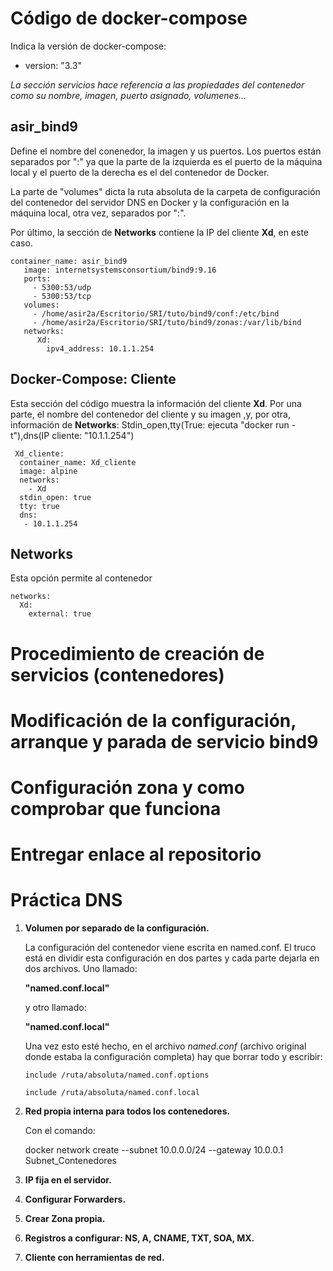 # Código de docker-compose
Indica la versión de docker-compose:
* version: "3.3"

_La sección servicios hace referencia a las propiedades del contenedor como su nombre, imagen, puerto asignado, volumenes..._

## asir_bind9

Define el nombre del conenedor, la imagen y us puertos. Los puertos están separados por ":" ya que la parte de la izquierda es el puerto de la máquina local y el puerto de la derecha es el del contenedor de Docker.

La parte de "volumes" dicta la ruta absoluta de la carpeta de configuración del contenedor del servidor DNS en Docker y la configuración en la máquina local, otra vez, separados por ":".

Por último, la sección de **Networks** contiene la IP del cliente **Xd**, en este caso.
```
container_name: asir_bind9
   image: internetsystemsconsortium/bind9:9.16
   ports:
     - 5300:53/udp
     - 5300:53/tcp
   volumes:
     - /home/asir2a/Escritorio/SRI/tuto/bind9/conf:/etc/bind
     - /home/asir2a/Escritorio/SRI/tuto/bind9/zonas:/var/lib/bind
   networks:
      Xd:
        ipv4_address: 10.1.1.254 
```

## Docker-Compose: Cliente

Esta sección del código muestra la información del cliente **Xd**.
Por una parte, el nombre del contenedor del cliente y su imagen ,y, por otra, información de **Networks**: Stdin_open,tty(True: ejecuta "docker run -t"),dns(IP cliente: "10.1.1.254")
```
 Xd_cliente:
  container_name: Xd_cliente
  image: alpine
  networks:
    - Xd
  stdin_open: true
  tty: true
  dns:
   - 10.1.1.254
```
## Networks

Esta opción permite al contenedor
```
networks:
  Xd:
    external: true
```

# Procedimiento de creación de servicios (contenedores)



# Modificación de la configuración, arranque y parada de servicio bind9



# Configuración zona y como comprobar que funciona


# Entregar enlace al repositorio

# Práctica DNS

1. **Volumen por separado de la configuración.**

      La configuración del contenedor viene escrita en named.conf. El truco está en dividir esta configuración en dos partes y cada parte dejarla en dos archivos.
      Uno llamado:
      
      **"named.conf.local"** 
      
      y otro llamado:
      
      **"named.conf.local"**
      
      Una vez esto esté hecho, en el archivo _named.conf_   (archivo original donde estaba la configuración completa) hay que borrar todo y escribir:

      ```
      include /ruta/absoluta/named.conf.options

      include /ruta/absoluta/named.conf.local
      ```

2. **Red propia interna para todos los contenedores.**
  
    Con el comando:

    docker network create --subnet 10.0.0.0/24 --gateway 10.0.0.1 Subnet_Contenedores

3. **IP fija en el servidor.**

4. **Configurar Forwarders.**

5. **Crear Zona propia.**

6. **Registros a configurar: NS, A, CNAME, TXT, SOA, MX.**

7. **Cliente con herramientas de red.**



